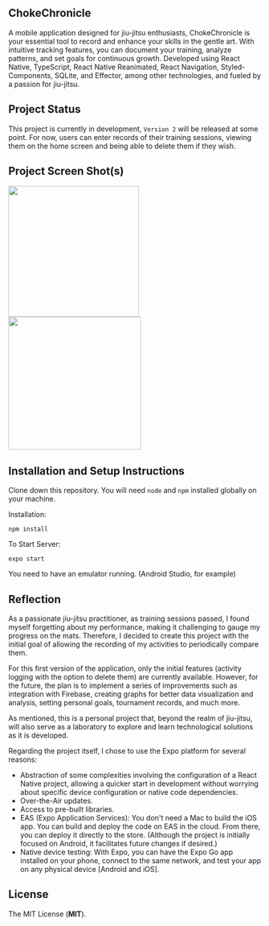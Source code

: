
## ChokeChronicle

A mobile application designed for jiu-jitsu enthusiasts, ChokeChronicle is your essential tool to record and enhance your skills in the gentle art. With intuitive tracking features, you can document your training, analyze patterns, and set goals for continuous growth. Developed using React Native, TypeScript, React Native Reanimated, React Navigation, Styled-Components, SQLite, and Effector, among other technologies, and fueled by a passion for jiu-jitsu.

## Project Status

This project is currently in development, `Version 2` will be released at some point. For now, users can enter records of their training sessions, viewing them on the home screen and being able to delete them if they wish.

## Project Screen Shot(s)

<img src="https://github.com/heitorgandolfi/levva-coins/assets/113437603/acf05a7a-56b0-41fb-9352-010973e244be.png" width="260px">
<img src="https://github.com/heitorgandolfi/levva-coins/assets/113437603/dafd2658-a161-4b4c-8862-59ac70239ba9.png" width="264px">

## Installation and Setup Instructions

Clone down this repository. You will need  `node`  and  `npm`  installed globally on your machine.

Installation:

`npm install`

To Start Server:

`expo start`

You need to have an emulator running. (Android Studio, for example)

## Reflection

As a passionate jiu-jitsu practitioner, as training sessions passed, I found myself forgetting about my performance, making it challenging to gauge my progress on the mats. Therefore, I decided to create this project with the initial goal of allowing the recording of my activities to periodically compare them.

For this first version of the application, only the initial features (activity logging with the option to delete them) are currently available. However, for the future, the plan is to implement a series of improvements such as integration with Firebase, creating graphs for better data visualization and analysis, setting personal goals, tournament records, and much more.

As mentioned, this is a personal project that, beyond the realm of jiu-jitsu, will also serve as a laboratory to explore and learn technological solutions as it is developed.

Regarding the project itself, I chose to use the Expo platform for several reasons:

-   Abstraction of some complexities involving the configuration of a React Native project, allowing a quicker start in development without worrying about specific device configuration or native code dependencies.
-   Over-the-Air updates.
-   Access to pre-built libraries.
-   EAS (Expo Application Services): You don't need a Mac to build the iOS app. You can build and deploy the code on EAS in the cloud. From there, you can deploy it directly to the store. (Although the project is initially focused on Android, it facilitates future changes if desired.)
-   Native device testing: With Expo, you can have the Expo Go app installed on your phone, connect to the same network, and test your app on any physical device [Android and iOS].

## **License**
The MIT License (**MIT**).
